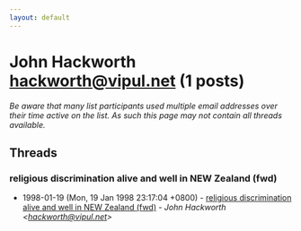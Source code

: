 ```yaml
---
layout: default
---
```


# John Hackworth <hackworth@vipul.net> (1 posts)

_Be aware that many list participants used multiple email addresses over their time active on the list. As such this page may not contain all threads available._

## Threads

### religious discrimination alive and well in NEW Zealand (fwd)
+ 1998-01-19 (Mon, 19 Jan 1998 23:17:04 +0800) - [religious discrimination alive and well in NEW Zealand (fwd)](/archive/1998/01/cd7115d8253145a51b2f2d1248c2eb5d06b7d48a164695c15f578fb8604d6cdc) - _John Hackworth \<hackworth@vipul.net\>_

